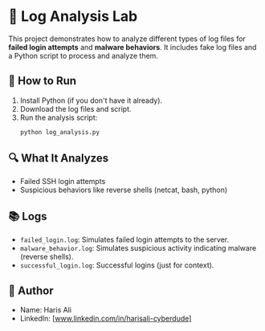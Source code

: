 # 📝 Log Analysis Lab

This project demonstrates how to analyze different types of log files for **failed login attempts** and **malware behaviors**. It includes fake log files and a Python script to process and analyze them.

## 🚀 How to Run
1. Install Python (if you don't have it already).
2. Download the log files and script.
3. Run the analysis script:
    ```bash
    python log_analysis.py
    ```

## 🔍 What It Analyzes
- Failed SSH login attempts
- Suspicious behaviors like reverse shells (netcat, bash, python)

## 📚 Logs
- `failed_login.log`: Simulates failed login attempts to the server.
- `malware_behavior.log`: Simulates suspicious activity indicating malware (reverse shells).
- `successful_login.log`: Successful logins (just for context).

## 🎯 Author
- Name: Haris Ali    
- LinkedIn: [www.linkedin.com/in/harisali-cyberdude]
